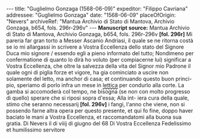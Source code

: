 --- title: "Guglielmo Gonzaga (1568-06-09)" expeditor: "Filippo Cavriana" addressee: "Guglielmo Gonzaga" date: "1568-06-09" placeOfOrigin: "Nevers" archiveRef: "Mantua Archivio di Stato di Mantova, Archivio Gonzaga, b654, fols. 296r-296v" --- **Manuscript source:** Mantua Archivio di Stato di Mantova, Archivio Gonzaga, b654, fols. 296r-296v **[fol. 296r]** Mi pareria far gran torto a Messer Ascanio Andriasi, il quale se ne ritorna costà se io mi allargassi in scrivere a Vostra Eccellenza dello stato del Signore Duca mio signore / essendo egli a pieno informato del tutto; Nondimeno per confermatione di quanto lo dirà ho voluto (per compiacerne lui) significar a Vostra Eccellenza, che oltre la salvezza della vita del Signor mio Padrone il quale ogni di piglia forze et vigore, ha gia cominciato a uscire non solamente del letto, ma anchor di casa; et continuando questo buon princi- pio, speriamo di porlo infra un mese in <span style="text-decoration: underline wavy;">lettica</span> per condurlo alla corte. La gamba si accomoderà col tempo, ne bisogna (se non con molto progresso di quello) sperare che si riposi sopra d'essa; Alla int- iera cura della quale, stimo che seranno necessarij **[fol. 296v]** i fangi, l'anno che viene, non si possendo farne altra opera per questo presente, et qui fo fine, doppo haver baciato le mani a Vostra Eccellenza, et raccomandatomi alla buona sua gratia. Di Nevers il di viiij di giugno del 68 Di Vostra Eccellenza Fedelissimo et humilissimo servitore